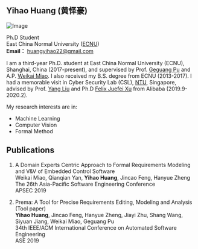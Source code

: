 ## Yihao Huang (黄怿豪)  

![Image](head_portrait.png)

Ph.D Student
<br>East China Normal University ([ECNU](http://english.ecnu.edu.cn/))
<br>**Email：** huangyihao22@gmail.com 

I am a third-year Ph.D. student at East China Normal University (ECNU), Shanghai, China (2017-present), and supervised by Prof. [Geguang Pu](https://facultyold.ecnu.edu.cn/s/1018/t/11459/main.jspy) and A.P. [Weikai Miao](https://facultyold.ecnu.edu.cn/s/2712/t/29229/main.jspy). I also received my B.S. degree from ECNU (2013-2017). I had a memorable visit in Cyber Security Lab (CSL), [NTU](https://www.ntu.edu.sg/Pages/home.aspx), Singapore, advised by Prof. [Yang Liu](https://www.ntu.edu.sg/home/yangliu/index.html) and Ph.D [Felix Juefei Xu](http://xujuefei.com/) from Alibaba (2019.9-2020.2).

My research interests are in:
- Machine Learning
- Computer Vision
- Formal Method

## Publications

1.  A Domain Experts Centric Approach to Formal Requirements Modeling and V&V of Embedded Control Software
<br>Weikai Miao, Qianqian Yan, **Yihao Huang**, Jincao Feng, Hanyue Zheng
<br>The 26th Asia-Pacific Software Engineering Conference
<br>APSEC 2019

2. Prema: A Tool for Precise Requirements Editing, Modeling and Analysis (Tool paper)
<br>**Yihao Huang**, Jincao Feng, Hanyue Zheng, Jiayi Zhu, Shang Wang, Siyuan Jiang, Weikai Miao, Geguang Pu 
<br>34th IEEE/ACM International Conference on Automated Software Engineering
<br>ASE 2019



